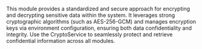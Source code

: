 This module provides a standardized and secure approach for encrypting and decrypting sensitive data within the system. It leverages strong cryptographic algorithms (such as AES-256-GCM) and manages encryption keys via environment configuration, ensuring both data confidentiality and integrity. Use the CryptoService to seamlessly protect and retrieve confidential information across all modules.

